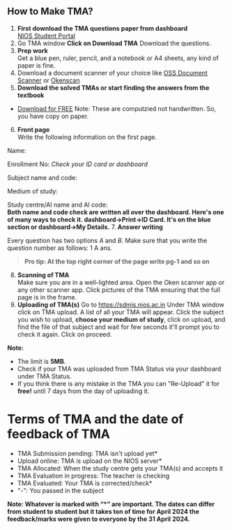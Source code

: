 How to Make TMA?
----------

1. **First download the TMA questions paper from dashboard**  
     [NIOS Student Portal](https://sdmis.nios.ac.in)
2. Go TMA window **Click on Download TMA** Download the  questions.
3. **Prep work**  
   Get a blue pen, ruler, pencil, and a notebook or A4 sheets, any kind of paper is fine.
4. Download a document scanner of your choice like [OSS Document Scanner](https://apt.izzysoft.de/fdroid/index/apk/com.akylas.documentscanner) or
[Okenscan](https://play.google.com/store/apps/details?id=com.cambyte.okenscan)
5. **Download the solved TMAs or start finding the answers from the textbook**
- [Download for FREE](https://drive.google.com/drive/folders/1eFHUKAtpzh-rBjDm4k4zfn3_AZmu0Byh)
Note: These are computzied not handwritten. So, you have copy on paper.
6. **Front page**  
   Write the following information on the first page.

Name:
 
Enrollment No: *Check your ID card or dashboard*

Subject name and code:
 
 Medium of study:

 Study centre/AI name and AI code:  
     **Both name and code check are written all over the dashboard. Here's one of many ways to check it.
dashboard->Print->ID Card.
It's on the blue section or dashboard->My Details.**
7. **Answer writing**  

   Every question has two options *A* and *B*. Make sure that you write the question number as follows:
1 A ans.  
   > **Pro tip: At the top right corner of the page write pg-1 and so on**
8. **Scanning of TMA**  
   Make sure you are in a well-lighted area. Open the Oken scanner app or any other scanner app. Click pictures of the TMA ensuring that the full page is in the frame.
9. **Uploading of TMA(s)** Go to https://sdmis.nios.ac.in Under TMA window click on TMA upload. A list of all your TMA will appear. Click the subject you wish to upload, **choose your medium of study**, click on upload, and find the file of that subject and wait for few seconds it'll prompt you to check it again. Click on proceed.

**Note:**
- The limit is  **5MB**.
- Check if your TMA was uploaded from TMA Status via your dashboard under TMA Status.
- If you think there is any mistake in the TMA you can "Re-Upload" it for **free!** until 7 days from the day of uploading it.
   
# Terms of TMA and the date of feedback of TMA
- TMA Submission pending: TMA isn't upload yet*
- Upload online: TMA is upload on the NIOS server*
 - TMA Allocated: When the study centre gets your TMA(s) and accepts it
- TMA Evaluation in progress: The teacher is checking
- TMA Evaluated: Your TMA is corrected/check*
-  "-": You passed in the subject

**Note: Whatever is marked with “*” are important. The dates can differ from student to student but it takes ton of time for April 2024 the feedback/marks were given to everyone by the 31 April 2024.**
